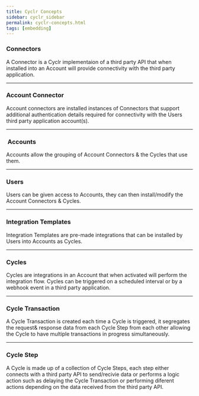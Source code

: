 ```yaml
---
title: Cyclr Concepts
sidebar: cyclr_sidebar
permalink: cyclr-concepts.html
tags: [embedding]
---
```


### Connectors

A Connector is a Cyclr implementaion of a third party API that when installed into an Account will provide connectivity with the third party application.

* * *

### Account Connector

Account connectors are installed instances of Connectors that support additional authentication details required for connectivity with the Users third party application account(s).

* * *

###  Accounts

Accounts allow the grouping of Account Connectors & the Cycles that use them.

* * *

### Users

Users can be given access to Accounts, they can then install/modify the Account Connectors & Cycles.

* * *

### Integration Templates

Integration Templates are pre-made integrations that can be installed by Users into Accounts as Cycles.

* * *

### Cycles

Cycles are integrations in an Account that when activated will perform the integration flow. Cycles can be triggered on a scheduled interval or by a webhook event in a third party application.

* * *

### Cycle Transaction

A Cycle Transaction is created each time a Cycle is triggered, it segregates the request& response data from each Cycle Step from each other allowing the Cycle to have multiple transactions in progress simultaneously.

* * *

### Cycle Step

A Cycle is made up of a collection of Cycle Steps, each step either connects with a third party API to send/recivie data or performs a logic action such as delaying the Cycle Transaction or performing diferent actions depending on the data received from the third party API.
